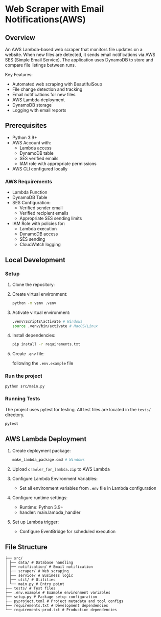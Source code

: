 # Web Scraper with Email Notifications(AWS)

## Overview
An AWS Lambda-based web scraper that monitors file updates on a website. When new files are detected, it sends email notifications via AWS SES (Simple Email Service). The application uses DynamoDB to store and compare file listings between runs.

Key Features:
- Automated web scraping with BeautifulSoup
- File change detection and tracking
- Email notifications for new files
- AWS Lambda deployment
- DynamoDB storage
- Logging with email reports


## Prerequisites
- Python 3.9+
- AWS Account with:
  - Lambda access
  - DynamoDB table
  - SES verified emails
  - IAM role with appropriate permissions
- AWS CLI configured locally

### AWS Requirements
- Lambda Function
- DynamoDB Table
- SES Configuration:
  - Verified sender email
  - Verified recipient emails
  - Appropriate SES sending limits
- IAM Role with policies for:
  - Lambda execution
  - DynamoDB access
  - SES sending
  - CloudWatch logging

## Local Development

### Setup
1. Clone the repository:
2. Create virtual environment:
    ```bash
    python -m venv .venv
    ```
3. Activate virtual environment:
    ```bash
    .venv\Scripts\activate # Windows
    source .venv/bin/activate # MacOS/Linux
    ```
4. Install dependencies:
    ```bash
    pip install -r requirements.txt
    ```
5. Create `.env` file:

    following the `.env.example` file

### Run the project
```bash
python src/main.py
```
### Running Tests
The project uses pytest for testing. All test files are located in the `tests/` directory.
```bash
pytest
```
## AWS Lambda Deployment
1. Create deployment package:
    ```bash
    make_lambda_package.cmd # Windows
    ```

2. Upload `crawler_for_lambda.zip` to AWS Lambda

3. Configure Lambda Environment Variables:
   - Set all environment variables from `.env` file in Lambda configuration

4. Configure runtime settings:
   - Runtime: Python 3.9+
   - handler: main.lambda_handler

5. Set up Lambda trigger:
   - Configure EventBridge for scheduled execution



## File Structure
```shell
├── src/
│ ├── data/ # Database handling
│ ├── notification/ # Email notification
│ ├── scraper/ # Web scraping
│ ├── service/ # Business logic
│ ├── util/ # Utilities
│ └── main.py # Entry point
├── tests/ # Test files
├── .env.example # Example environment variables
├── setup.py # Package setup configuration
├── pyproject.toml # Project metadata and tool configs
├── requirements.txt # Development dependencies
└── requirements-prod.txt # Production dependencies
```
